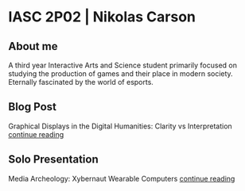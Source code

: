 # IASC 2P02 | Nikolas Carson

## About me

A third year Interactive Arts and Science student primarily focused on studying the production of games and their place in modern society. Eternally fascinated by the world of esports.


## Blog Post

Graphical Displays in the Digital Humanities: Clarity vs Interpretation [continue reading](blog)

## Solo Presentation

Media Archeology: Xybernaut Wearable Computers [continue reading](index)

